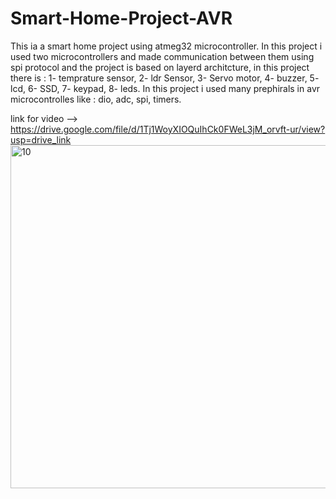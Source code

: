 # Smart-Home-Project-AVR
This ia a smart home project using atmeg32 microcontroller.
In this project i used two microcontrollers and made communication between them using spi protocol and the project is based on layerd architcture, in this project there is :
  1- temprature sensor,
  2- ldr Sensor,
  3- Servo motor,
  4- buzzer,
  5- lcd,
  6- SSD,
  7- keypad,
  8- leds.
In this project i used many prephirals in avr microcontrolles like : dio, adc, spi, timers.

link for video -->  https://drive.google.com/file/d/1Tj1WoyXIOQuIhCk0FWeL3jM_orvft-ur/view?usp=drive_link
<img width="549" alt="10" src="https://github.com/AhmedHassan2023/Smart-Home-Project-AVR/assets/142262794/2d977250-e9f6-423e-8e4e-371b7885df6b">

